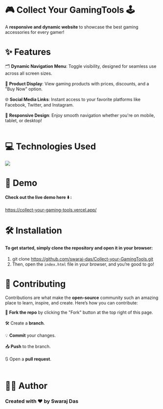 # 🎮 Collect Your GamingTools 🕹️
A <b> responsive and dynamic website </b> to showcase the best gaming accessories for every gamer!


# ✨ Features
🗂️ <b>Dynamic Navigation Menu</b>: Toggle visibility, designed for seamless use across all screen sizes. <br> <br>
🛒 <b>Product Display</b>: View gaming products with prices, discounts, and a "Buy Now" option. <br> <br>
🌐 <b>Social Media Links</b>: Instant access to your favorite platforms like Facebook, Twitter, and Instagram. <br> <br>
📱 <b>Responsive Design</b>: Enjoy smooth navigation whether you're on mobile, tablet, or desktop! <br> <br>


# 💻 Technologies Used
<p>
  <a href="https://skillicons.dev">
    <img margin="8px" src="https://skillicons.dev/icons?i=html,css,js" />
  </a>
</p>


# 🚀 Demo
#### Check out the live demo here ⬇️ : 
https://collect-your-gaming-tools.vercel.app/


# 🛠️ Installation
#### To get started, simply clone the repository and open it in your browser:

1. git clone https://github.com/swaraj-das/Collect-your-GamingTools.git <br>
2. Then, open the `index.html` file in your browser, and you’re good to go!


# 🤝 Contributing
Contributions are what make the **open-source** community such an amazing place to learn, inspire, and create. Here’s how you can contribute:

🍴 <b>Fork the repo</b> by clicking the "Fork" button at the top right of this page. <br><br>
🛠️ Create a <b>branch</b>. <br><br>
💡 <b>Commit</b> your changes. <br><br>
📤 <b>Push</b> to the branch. <br><br>
🔃 Open a <b>pull request</b>. <br><br>


# 👨‍💻 Author
### Created with ❤️ by Swaraj Das
